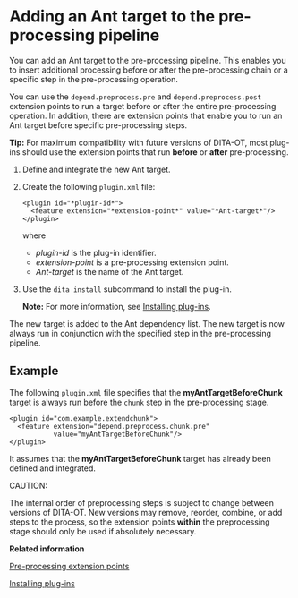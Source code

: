 # Adding an Ant target to the pre-processing pipeline

You can add an Ant target to the pre-processing pipeline. This enables you to insert additional processing before or after the pre-processing chain or a specific step in the pre-processing operation.

You can use the `depend.preprocess.pre` and `depend.preprocess.post` extension points to run a target before or after the entire pre-processing operation. In addition, there are extension points that enable you to run an Ant target before specific pre-processing steps.

**Tip:** For maximum compatibility with future versions of DITA-OT, most plug-ins should use the extension points that run **before** or **after** pre-processing.

1.  Define and integrate the new Ant target.

2.  Create the following `plugin.xml` file:

    ```
    <plugin id="*plugin-id*">
      <feature extension="*extension-point*" value="*Ant-target*"/>
    </plugin>
    ```

    where

    -   *plugin-id* is the plug-in identifier.
    -   *extension-point* is a pre-processing extension point.
    -   *Ant-target* is the name of the Ant target.
3.  Use the `dita install` subcommand to install the plug-in.

    **Note:** For more information, see [Installing plug-ins](plugins-installing.md).


The new target is added to the Ant dependency list. The new target is now always run in conjunction with the specified step in the pre-processing pipeline.

## Example

The following `plugin.xml` file specifies that the **myAntTargetBeforeChunk** target is always run before the `chunk` step in the pre-processing stage.

```
<plugin id="com.example.extendchunk">
  <feature extension="depend.preprocess.chunk.pre" 
           value="myAntTargetBeforeChunk"/>
</plugin>
```

It assumes that the **myAntTargetBeforeChunk** target has already been defined and integrated.

CAUTION:

The internal order of preprocessing steps is subject to change between versions of DITA-OT. New versions may remove, reorder, combine, or add steps to the process, so the extension points **within** the preprocessing stage should only be used if absolutely necessary.

**Related information**  


[Pre-processing extension points](plugin-extension-points-pre-processing.md)

[Installing plug-ins](plugins-installing.md)

